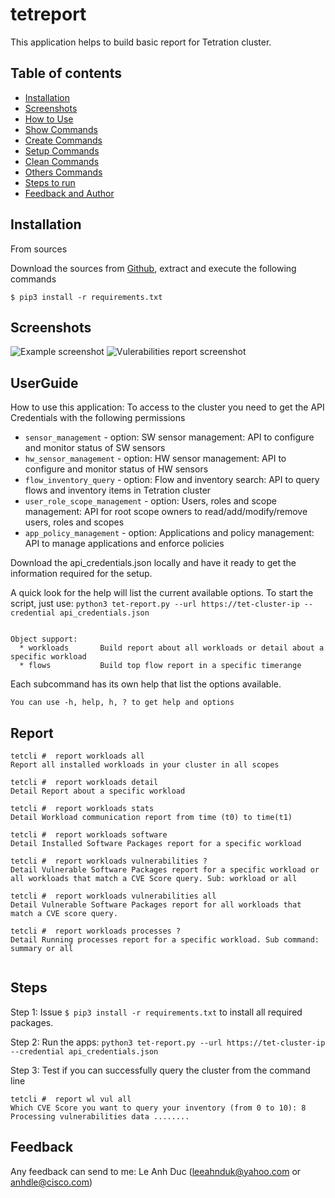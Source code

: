 # tetreport
This application helps to build basic report for Tetration cluster.

## Table of contents
* [Installation](#Installation)
* [Screenshots](#screenshots)
* [How to Use](#UserGuide)
* [Show Commands](#Show)
* [Create Commands](#Create)
* [Setup Commands](#Setup)
* [Clean Commands](#Clean)
* [Others Commands](#Others)
* [Steps to run](#Steps)
* [Feedback and Author](#Feedback)

## Installation

From sources

Download the sources from [Github](https://github.com/leeahnduk/tet-report.git), extract and execute the following commands

```
$ pip3 install -r requirements.txt

```

## Screenshots
![Example screenshot](https://github.com/leeahnduk/tet-report/blob/master/tet-report.jpg)
![Vulerabilities report screenshot](https://github.com/leeahnduk/tet-report/blob/master/tet-vul.jpg)

## UserGuide
How to use this application:
To access to the cluster you need to get the API Credentials with the following permissions
* `sensor_management` - option: SW sensor management: API to configure and monitor status of SW sensors
* `hw_sensor_management` - option: HW sensor management: API to configure and monitor status of HW sensors
* `flow_inventory_query` - option: Flow and inventory search: API to query flows and inventory items in Tetration cluster
* `user_role_scope_management` - option: Users, roles and scope management: API for root scope owners to read/add/modify/remove users, roles and scopes
* `app_policy_management` - option: 
 Applications and policy management: API to manage applications and enforce policies

Download the api_credentials.json locally and have it ready to get the information required for the setup.

A quick look for the help will list the current available options.
To start the script, just use: `python3 tet-report.py --url https://tet-cluster-ip --credential api_credentials.json`
```

Object support:
  * workloads       Build report about all workloads or detail about a specific workload
  * flows           Build top flow report in a specific timerange

```

Each subcommand has its own help that list the options available.

```
You can use -h, help, h, ? to get help and options
```

## Report
```
tetcli #  report workloads all 
Report all installed workloads in your cluster in all scopes

tetcli #  report workloads detail
Detail Report about a specific workload 

tetcli #  report workloads stats
Detail Workload communication report from time (t0) to time(t1) 

tetcli #  report workloads software 
Detail Installed Software Packages report for a specific workload

tetcli #  report workloads vulnerabilities ?
Detail Vulnerable Software Packages report for a specific workload or all workloads that match a CVE Score query. Sub: workload or all

tetcli #  report workloads vulnerabilities all
Detail Vulnerable Software Packages report for all workloads that match a CVE score query.

tetcli #  report workloads processes ?
Detail Running processes report for a specific workload. Sub command: summary or all


```

## Steps

Step 1: Issue `$ pip3 install -r requirements.txt` to install all required packages.

Step 2: Run the apps: `python3 tet-report.py --url https://tet-cluster-ip --credential api_credentials.json`

Step 3: Test if you can successfully query the cluster from the command line
```
tetcli #  report wl vul all
Which CVE Score you want to query your inventory (from 0 to 10): 8
Processing vulnerabilities data ........  
```

## Feedback
Any feedback can send to me: Le Anh Duc (leeahnduk@yahoo.com or anhdle@cisco.com)
